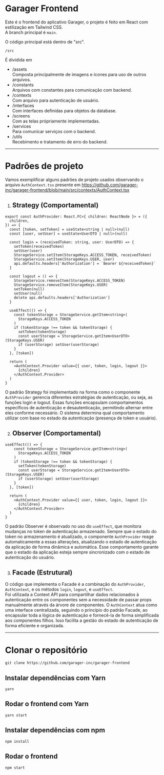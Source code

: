 # Garager Frontend

Este é o frontend do aplicativo Garager, o projeto é feito em React com estilização em Tailwind CSS.  
A branch principal é `main`.

O código principal está dentro de "src".

```
/src
```

É dividida em 

- /assets<br>
Composta principalmente de imagens e ícones para uso de outros arquivos.
- /constants<br>
Arquivos com constantes para comunicação com backend.
- /contexts<br>
Com arquivo para autenticação de usuário.
- /interfaces<br>
Com interfaces definidas para objetos da database.
- /screens<br>
Com as telas própriamente implementadas.
- /services<br>
Para comunicar serviços com o backend.
- /utils<br>
Recebimento e tratamento de erro do backend.

---

# Padrões de projeto
Vamos exemplificar alguns padrões de projeto usados observando o arquivo `AuthContext.tsx` presente em https://github.com/garager-inc/garager-frontend/blob/main/src/contexts/AuthContext.tsx

1. ## Strategy (Comportamental)
```
export const AuthProvider: React.FC<{ children: ReactNode }> = ({
  children,
}) => {
  const [token, setToken] = useState<string | null>(null)
  const [user, setUser] = useState<UserDTO | null>(null)

  const login = (receivedToken: string, user: UserDTO) => {
    setToken(receivedToken)
    setUser(user)
    StorageService.setItem(StorageKeys.ACCESS_TOKEN, receivedToken)
    StorageService.setItem(StorageKeys.USER, user)
    api.defaults.headers['Authorization'] = `Bearer ${receivedToken}`
  }

  const logout = () => {
    StorageService.removeItem(StorageKeys.ACCESS_TOKEN)
    StorageService.removeItem(StorageKeys.USER)
    setToken(null)
    setUser(null)
    delete api.defaults.headers['Authorization']
  }

  useEffect(() => {
    const tokenStorage = StorageService.getItem<string>(
      StorageKeys.ACCESS_TOKEN
    )
    if (tokenStorage !== token && tokenStorage) {
      setToken(tokenStorage)
      const userStorage = StorageService.getItem<UserDTO>(StorageKeys.USER)
      if (userStorage) setUser(userStorage)
    }
  }, [token])

  return (
    <AuthContext.Provider value={{ user, token, login, logout }}>
      {children}
    </AuthContext.Provider>
  )
}
```
O padrão Strategy foi implementado na forma como o componente `AuthProvider` gerencia diferentes estratégias de autenticação, ou seja, as funções login e logout. Essas funções encapsulam comportamentos específicos de autenticação e desautenticação, permitindo alternar entre eles conforme necessário. O sistema determina qual comportamento utilizar com base no estado da autenticação (presença de token e usuário).

2. ## Observer (Comportamental)
```
useEffect(() => {
    const tokenStorage = StorageService.getItem<string>(
      StorageKeys.ACCESS_TOKEN
    )
    if (tokenStorage !== token && tokenStorage) {
      setToken(tokenStorage)
      const userStorage = StorageService.getItem<UserDTO>(StorageKeys.USER)
      if (userStorage) setUser(userStorage)
    }
  }, [token])

  return (
    <AuthContext.Provider value={{ user, token, login, logout }}>
      {children}
    </AuthContext.Provider>
  )
}
```   
O padrão Observer é observado no uso do `useEffect`, que monitora mudanças no token de autenticação armazenado. Sempre que o estado do token no armazenamento é atualizado, o componente `AuthProvider` reage automaticamente a essas alterações, atualizando o estado de autenticação da aplicação de forma dinâmica e automática. Esse comportamento garante que o estado da aplicação esteja sempre sincronizado com o estado de autenticação do usuário.

3. ## Facade (Estrutural)

O código que implementa o Facade é a combinação do `AuthProvider`, `AuthContext`, e os métodos `login`, `logout`, e `useEffect`.<br>
Foi utilizada a Context API para compartilhar dados relacionados à autenticação entre os componentes sem a necessidade de passar props manualmente através da árvore de componentes. O `AuthContext` atua como uma interface centralizada, seguindo o princípio do padrão Facade, ao encapsular toda a lógica de autenticação e fornecê-la de forma simplificada aos componentes filhos. Isso facilita a gestão do estado de autenticação de forma eficiente e organizada.

---

# Clonar o repositório
```
git clone https://github.com/garager-inc/garager-frontend
```
## Instalar dependências com Yarn
```
yarn
```
## Rodar o frontend com Yarn
```
yarn start
```
## Instalar dependências com npm
```
npm install
```
## Rodar o frontend
```
npm start
```
